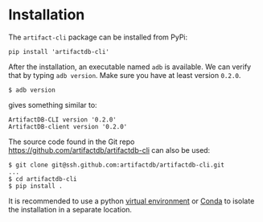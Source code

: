 # Installation

The `artifact-cli` package can be installed from PyPi:

```
pip install 'artifactdb-cli'
```

After the installation, an executable named `adb` is available. We can verify that by typing `adb version`. Make sure
you have at least version `0.2.0`.

```
$ adb version
```
gives something similar to:
```
ArtifactDB-CLI version '0.2.0'
ArtifactDB-client version '0.2.0'
```

The source code found in the Git repo https://github.com/artifactdb/artifactdb-cli can also be used:

```
$ git clone git@ssh.github.com:artifactdb/artifactdb-cli.git
...
$ cd artifactdb-cli
$ pip install .
```

It is recommended to use a python [virtual environment](https://virtualenv.pypa.io/en/latest/) or
[Conda](https://docs.conda.io/en/latest/) to isolate the installation in a separate location.


